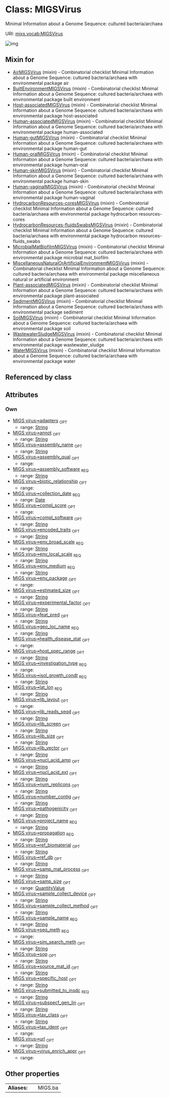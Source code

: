 
# Class: MIGSVirus


Minimal Information about a Genome Sequence: cultured bacteria/archaea

URI: [mixs.vocab:MIGSVirus](https://w3id.org/mixs/vocab/MIGSVirus)


![img](http://yuml.me/diagram/nofunky;dir:TB/class/[QuantityValue],[QuantityValue]<samp_size%200..1-++[MIGSVirus&#124;submitted_to_insdc:string;investigation_type:investigation_type_enum;sample_name:string;project_name:string;experimental_factor:string%20%3F;lat_lon:string;geo_loc_name:string;collection_date:date;env_broad_scale:string;env_local_scale:string;env_medium:string;env_package:env_package_enum%20%3F;subspecf_gen_lin:string%20%3F;num_replicons:string%20%3F;estimated_size:string%20%3F;ref_biomaterial:string%20%3F;source_mat_id:string%20%3F;pathogenicity:string%20%3F;biotic_relationship:biotic_relationship_enum%20%3F;specific_host:string%20%3F;host_spec_range:string%20%3F;health_disease_stat:health_disease_stat_enum%20%3F;propagation:string;encoded_traits:string%20%3F;isol_growth_condt:string;sample_collect_device:string%20%3F;sample_collect_method:string%20%3F;samp_mat_process:string%20%3F;virus_enrich_appr:virus_enrich_appr_enum%20%3F;nucl_acid_ext:string%20%3F;nucl_acid_amp:string%20%3F;lib_size:string%20%3F;lib_reads_seqd:string%20%3F;lib_layout:lib_layout_enum%20%3F;lib_vector:string%20%3F;lib_screen:string%20%3F;adapters:string%20%3F;seq_meth:seq_meth_enum;tax_ident:tax_ident_enum%20%3F;assembly_qual:assembly_qual_enum%20%3F;assembly_name:string%20%3F;assembly_software:string;annot:string%20%3F;number_contig:string%20%3F;feat_pred:string%20%3F;ref_db:string%20%3F;sim_search_meth:string%20%3F;tax_class:string%20%3F;compl_score:compl_score_enum%20%3F;compl_software:string%20%3F;url:string%20%3F;sop:string%20%3F],[WaterMIGSVirus]uses%20-.->[MIGSVirus],[WastewaterSludgeMIGSVirus]uses%20-.->[MIGSVirus],[SoilMIGSVirus]uses%20-.->[MIGSVirus],[SedimentMIGSVirus]uses%20-.->[MIGSVirus],[Plant-associatedMIGSVirus]uses%20-.->[MIGSVirus],[MiscellaneousNaturalOrArtificialEnvironmentMIGSVirus]uses%20-.->[MIGSVirus],[MicrobialMatBiofilmMIGSVirus]uses%20-.->[MIGSVirus],[HydrocarbonResources-fluidsSwabsMIGSVirus]uses%20-.->[MIGSVirus],[HydrocarbonResources-coresMIGSVirus]uses%20-.->[MIGSVirus],[Human-vaginalMIGSVirus]uses%20-.->[MIGSVirus],[Human-skinMIGSVirus]uses%20-.->[MIGSVirus],[Human-oralMIGSVirus]uses%20-.->[MIGSVirus],[Human-gutMIGSVirus]uses%20-.->[MIGSVirus],[Human-associatedMIGSVirus]uses%20-.->[MIGSVirus],[Host-associatedMIGSVirus]uses%20-.->[MIGSVirus],[BuiltEnvironmentMIGSVirus]uses%20-.->[MIGSVirus],[AirMIGSVirus]uses%20-.->[MIGSVirus],[WaterMIGSVirus],[WastewaterSludgeMIGSVirus],[SoilMIGSVirus],[SedimentMIGSVirus],[Plant-associatedMIGSVirus],[MiscellaneousNaturalOrArtificialEnvironmentMIGSVirus],[MicrobialMatBiofilmMIGSVirus],[HydrocarbonResources-fluidsSwabsMIGSVirus],[HydrocarbonResources-coresMIGSVirus],[Human-vaginalMIGSVirus],[Human-skinMIGSVirus],[Human-oralMIGSVirus],[Human-gutMIGSVirus],[Human-associatedMIGSVirus],[Host-associatedMIGSVirus],[BuiltEnvironmentMIGSVirus],[AirMIGSVirus])

## Mixin for

 * [AirMIGSVirus](AirMIGSVirus.md) (mixin)  - Combinatorial checklist Minimal Information about a Genome Sequence: cultured bacteria/archaea with environmental package air
 * [BuiltEnvironmentMIGSVirus](BuiltEnvironmentMIGSVirus.md) (mixin)  - Combinatorial checklist Minimal Information about a Genome Sequence: cultured bacteria/archaea with environmental package built environment
 * [Host-associatedMIGSVirus](Host-associatedMIGSVirus.md) (mixin)  - Combinatorial checklist Minimal Information about a Genome Sequence: cultured bacteria/archaea with environmental package host-associated
 * [Human-associatedMIGSVirus](Human-associatedMIGSVirus.md) (mixin)  - Combinatorial checklist Minimal Information about a Genome Sequence: cultured bacteria/archaea with environmental package human-associated
 * [Human-gutMIGSVirus](Human-gutMIGSVirus.md) (mixin)  - Combinatorial checklist Minimal Information about a Genome Sequence: cultured bacteria/archaea with environmental package human-gut
 * [Human-oralMIGSVirus](Human-oralMIGSVirus.md) (mixin)  - Combinatorial checklist Minimal Information about a Genome Sequence: cultured bacteria/archaea with environmental package human-oral
 * [Human-skinMIGSVirus](Human-skinMIGSVirus.md) (mixin)  - Combinatorial checklist Minimal Information about a Genome Sequence: cultured bacteria/archaea with environmental package human-skin
 * [Human-vaginalMIGSVirus](Human-vaginalMIGSVirus.md) (mixin)  - Combinatorial checklist Minimal Information about a Genome Sequence: cultured bacteria/archaea with environmental package human-vaginal
 * [HydrocarbonResources-coresMIGSVirus](HydrocarbonResources-coresMIGSVirus.md) (mixin)  - Combinatorial checklist Minimal Information about a Genome Sequence: cultured bacteria/archaea with environmental package hydrocarbon resources-cores
 * [HydrocarbonResources-fluidsSwabsMIGSVirus](HydrocarbonResources-fluidsSwabsMIGSVirus.md) (mixin)  - Combinatorial checklist Minimal Information about a Genome Sequence: cultured bacteria/archaea with environmental package hydrocarbon resources-fluids_swabs
 * [MicrobialMatBiofilmMIGSVirus](MicrobialMatBiofilmMIGSVirus.md) (mixin)  - Combinatorial checklist Minimal Information about a Genome Sequence: cultured bacteria/archaea with environmental package microbial mat_biofilm
 * [MiscellaneousNaturalOrArtificialEnvironmentMIGSVirus](MiscellaneousNaturalOrArtificialEnvironmentMIGSVirus.md) (mixin)  - Combinatorial checklist Minimal Information about a Genome Sequence: cultured bacteria/archaea with environmental package miscellaneous natural or artificial environment
 * [Plant-associatedMIGSVirus](Plant-associatedMIGSVirus.md) (mixin)  - Combinatorial checklist Minimal Information about a Genome Sequence: cultured bacteria/archaea with environmental package plant-associated
 * [SedimentMIGSVirus](SedimentMIGSVirus.md) (mixin)  - Combinatorial checklist Minimal Information about a Genome Sequence: cultured bacteria/archaea with environmental package sediment
 * [SoilMIGSVirus](SoilMIGSVirus.md) (mixin)  - Combinatorial checklist Minimal Information about a Genome Sequence: cultured bacteria/archaea with environmental package soil
 * [WastewaterSludgeMIGSVirus](WastewaterSludgeMIGSVirus.md) (mixin)  - Combinatorial checklist Minimal Information about a Genome Sequence: cultured bacteria/archaea with environmental package wastewater_sludge
 * [WaterMIGSVirus](WaterMIGSVirus.md) (mixin)  - Combinatorial checklist Minimal Information about a Genome Sequence: cultured bacteria/archaea with environmental package water

## Referenced by class


## Attributes


### Own

 * [MIGS virus➞adapters](MIGS_virus_adapters.md)  <sub>OPT</sub>
     * range: [String](types/String.md)
 * [MIGS virus➞annot](MIGS_virus_annot.md)  <sub>OPT</sub>
     * range: [String](types/String.md)
 * [MIGS virus➞assembly_name](MIGS_virus_assembly_name.md)  <sub>OPT</sub>
     * range: [String](types/String.md)
 * [MIGS virus➞assembly_qual](MIGS_virus_assembly_qual.md)  <sub>OPT</sub>
     * range: 
 * [MIGS virus➞assembly_software](MIGS_virus_assembly_software.md)  <sub>REQ</sub>
     * range: [String](types/String.md)
 * [MIGS virus➞biotic_relationship](MIGS_virus_biotic_relationship.md)  <sub>OPT</sub>
     * range: 
 * [MIGS virus➞collection_date](MIGS_virus_collection_date.md)  <sub>REQ</sub>
     * range: [Date](types/Date.md)
 * [MIGS virus➞compl_score](MIGS_virus_compl_score.md)  <sub>OPT</sub>
     * range: 
 * [MIGS virus➞compl_software](MIGS_virus_compl_software.md)  <sub>OPT</sub>
     * range: [String](types/String.md)
 * [MIGS virus➞encoded_traits](MIGS_virus_encoded_traits.md)  <sub>OPT</sub>
     * range: [String](types/String.md)
 * [MIGS virus➞env_broad_scale](MIGS_virus_env_broad_scale.md)  <sub>REQ</sub>
     * range: [String](types/String.md)
 * [MIGS virus➞env_local_scale](MIGS_virus_env_local_scale.md)  <sub>REQ</sub>
     * range: [String](types/String.md)
 * [MIGS virus➞env_medium](MIGS_virus_env_medium.md)  <sub>REQ</sub>
     * range: [String](types/String.md)
 * [MIGS virus➞env_package](MIGS_virus_env_package.md)  <sub>OPT</sub>
     * range: 
 * [MIGS virus➞estimated_size](MIGS_virus_estimated_size.md)  <sub>OPT</sub>
     * range: [String](types/String.md)
 * [MIGS virus➞experimental_factor](MIGS_virus_experimental_factor.md)  <sub>OPT</sub>
     * range: [String](types/String.md)
 * [MIGS virus➞feat_pred](MIGS_virus_feat_pred.md)  <sub>OPT</sub>
     * range: [String](types/String.md)
 * [MIGS virus➞geo_loc_name](MIGS_virus_geo_loc_name.md)  <sub>REQ</sub>
     * range: [String](types/String.md)
 * [MIGS virus➞health_disease_stat](MIGS_virus_health_disease_stat.md)  <sub>OPT</sub>
     * range: 
 * [MIGS virus➞host_spec_range](MIGS_virus_host_spec_range.md)  <sub>OPT</sub>
     * range: [String](types/String.md)
 * [MIGS virus➞investigation_type](MIGS_virus_investigation_type.md)  <sub>REQ</sub>
     * range: 
 * [MIGS virus➞isol_growth_condt](MIGS_virus_isol_growth_condt.md)  <sub>REQ</sub>
     * range: [String](types/String.md)
 * [MIGS virus➞lat_lon](MIGS_virus_lat_lon.md)  <sub>REQ</sub>
     * range: [String](types/String.md)
 * [MIGS virus➞lib_layout](MIGS_virus_lib_layout.md)  <sub>OPT</sub>
     * range: 
 * [MIGS virus➞lib_reads_seqd](MIGS_virus_lib_reads_seqd.md)  <sub>OPT</sub>
     * range: [String](types/String.md)
 * [MIGS virus➞lib_screen](MIGS_virus_lib_screen.md)  <sub>OPT</sub>
     * range: [String](types/String.md)
 * [MIGS virus➞lib_size](MIGS_virus_lib_size.md)  <sub>OPT</sub>
     * range: [String](types/String.md)
 * [MIGS virus➞lib_vector](MIGS_virus_lib_vector.md)  <sub>OPT</sub>
     * range: [String](types/String.md)
 * [MIGS virus➞nucl_acid_amp](MIGS_virus_nucl_acid_amp.md)  <sub>OPT</sub>
     * range: [String](types/String.md)
 * [MIGS virus➞nucl_acid_ext](MIGS_virus_nucl_acid_ext.md)  <sub>OPT</sub>
     * range: [String](types/String.md)
 * [MIGS virus➞num_replicons](MIGS_virus_num_replicons.md)  <sub>OPT</sub>
     * range: [String](types/String.md)
 * [MIGS virus➞number_contig](MIGS_virus_number_contig.md)  <sub>OPT</sub>
     * range: [String](types/String.md)
 * [MIGS virus➞pathogenicity](MIGS_virus_pathogenicity.md)  <sub>OPT</sub>
     * range: [String](types/String.md)
 * [MIGS virus➞project_name](MIGS_virus_project_name.md)  <sub>REQ</sub>
     * range: [String](types/String.md)
 * [MIGS virus➞propagation](MIGS_virus_propagation.md)  <sub>REQ</sub>
     * range: [String](types/String.md)
 * [MIGS virus➞ref_biomaterial](MIGS_virus_ref_biomaterial.md)  <sub>OPT</sub>
     * range: [String](types/String.md)
 * [MIGS virus➞ref_db](MIGS_virus_ref_db.md)  <sub>OPT</sub>
     * range: [String](types/String.md)
 * [MIGS virus➞samp_mat_process](MIGS_virus_samp_mat_process.md)  <sub>OPT</sub>
     * range: [String](types/String.md)
 * [MIGS virus➞samp_size](MIGS_virus_samp_size.md)  <sub>OPT</sub>
     * range: [QuantityValue](QuantityValue.md)
 * [MIGS virus➞sample_collect_device](MIGS_virus_sample_collect_device.md)  <sub>OPT</sub>
     * range: [String](types/String.md)
 * [MIGS virus➞sample_collect_method](MIGS_virus_sample_collect_method.md)  <sub>OPT</sub>
     * range: [String](types/String.md)
 * [MIGS virus➞sample_name](MIGS_virus_sample_name.md)  <sub>REQ</sub>
     * range: [String](types/String.md)
 * [MIGS virus➞seq_meth](MIGS_virus_seq_meth.md)  <sub>REQ</sub>
     * range: 
 * [MIGS virus➞sim_search_meth](MIGS_virus_sim_search_meth.md)  <sub>OPT</sub>
     * range: [String](types/String.md)
 * [MIGS virus➞sop](MIGS_virus_sop.md)  <sub>OPT</sub>
     * range: [String](types/String.md)
 * [MIGS virus➞source_mat_id](MIGS_virus_source_mat_id.md)  <sub>OPT</sub>
     * range: [String](types/String.md)
 * [MIGS virus➞specific_host](MIGS_virus_specific_host.md)  <sub>OPT</sub>
     * range: [String](types/String.md)
 * [MIGS virus➞submitted_to_insdc](MIGS_virus_submitted_to_insdc.md)  <sub>REQ</sub>
     * range: [String](types/String.md)
 * [MIGS virus➞subspecf_gen_lin](MIGS_virus_subspecf_gen_lin.md)  <sub>OPT</sub>
     * range: [String](types/String.md)
 * [MIGS virus➞tax_class](MIGS_virus_tax_class.md)  <sub>OPT</sub>
     * range: [String](types/String.md)
 * [MIGS virus➞tax_ident](MIGS_virus_tax_ident.md)  <sub>OPT</sub>
     * range: 
 * [MIGS virus➞url](MIGS_virus_url.md)  <sub>OPT</sub>
     * range: [String](types/String.md)
 * [MIGS virus➞virus_enrich_appr](MIGS_virus_virus_enrich_appr.md)  <sub>OPT</sub>
     * range: 

## Other properties

|  |  |  |
| --- | --- | --- |
| **Aliases:** | | MIGS.ba |

